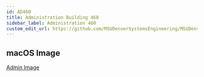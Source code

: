 ```yaml
---
id: AD460
title: Administration Building 460
sidebar_label: Administration 460
custom_edit_url: https://github.com/MSUDenverSystemsEngineering/MSUDenverSystemsEngineering.github.io/edit/source/docs/lab-AD460.md
---
```


## macOS Image
[Admin Image](image-mac-admin.md)
